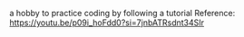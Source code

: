 a hobby to practice coding by following a tutorial 
Reference: https://youtu.be/p09i_hoFdd0?si=7jnbATRsdnt34SIr

